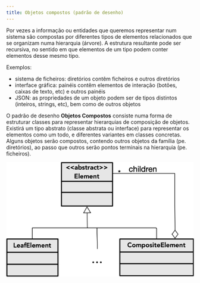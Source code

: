```yaml
---
title: Objetos compostos (padrão de desenho)
---
```


Por vezes a informação ou entidades que queremos representar num sistema são compostas por diferentes tipos de elementos relacionados que se organizam numa hierarquia (árvore). A estrutura resultante pode ser recursiva, no sentido em que elementos de um tipo podem conter elementos desse mesmo tipo.

Exemplos:
- sistema de ficheiros: diretórios contêm ficheiros e outros diretórios
- interface gráfica: painéis contêm elementos de interação (botões, caixas de texto, etc) e outros painéis
- JSON: as propriedades de um objeto podem ser de tipos distintos (inteiros, strings, etc), bem como de outros objetos

O padrão de desenho **Objetos Compostos** consiste numa forma de estruturar classes para representar hierarquias de composição de objetos. Existirá um tipo abstrato (classe abstrata ou interface) para representar os elementos como um todo, e diferentes variantes em classes concretas. Alguns objetos serão compostos, contendo outros objetos da família (pe. diretórios), ao passo que outros serão pontos terminais na hierarquia (pe. ficheiros).

![](compostos.png)
